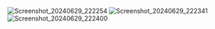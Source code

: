 ![Screenshot_20240629_222254](https://github.com/Kingofpig151251/FalconStrikeAPP/assets/98532667/9ad77d4c-d2e2-48b2-a416-c85ae6bbb476)
![Screenshot_20240629_222341](https://github.com/Kingofpig151251/FalconStrikeAPP/assets/98532667/a71bf958-9cb6-4216-8392-1cc45356faef)
![Screenshot_20240629_222400](https://github.com/Kingofpig151251/FalconStrikeAPP/assets/98532667/f20f5aee-05c7-408c-82e3-faa3a97f75e7)
